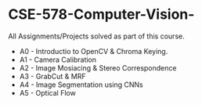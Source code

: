 # CSE-578-Computer-Vision-
All Assignments/Projects solved as part of this course.

* A0 - Introductio to OpenCV & Chroma Keying. 
* A1 - Camera Calibration 
* A2 - Image Mosiacing & Stereo Correspondence 
* A3 - GrabCut & MRF
* A4 - Image Segmentation using CNNs
* A5 - Optical Flow 
